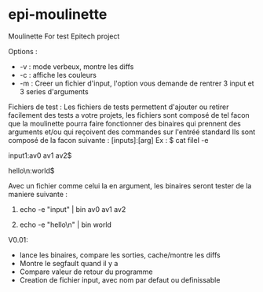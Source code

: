 # epi-moulinette
Moulinette For test Epitech project

Options :
  - -v : mode verbeux, montre les diffs
  - -c : affiche les couleurs
  - -m : Creer un fichier d'input, l'option vous demande de rentrer 3 input et 3 series d'arguments
  
  
Fichiers de test :
  Les fichiers de tests permettent d'ajouter ou retirer facilement des tests a votre projets, les fichiers sont composé de tel facon que
  la moulinette pourra faire fonctionner des binaires qui prennent des arguments et/ou qui reçoivent des commandes sur l'entréé standard
  Ils sont composé de la facon suivante :
  [inputs]:[arg]
  Ex : 
  $ cat fileI -e
  
  input1:av0 av1 av2$
  
  hello\n:world$
  
  Avec un fichier comme celui la en argument, les binaires seront tester de la maniere suivante :
  
  1) echo -e "input" | bin av0 av1 av2
  
  2) echo -e "hello\n" | bin world
    
    
 V0.01:
  - lance les binaires, compare les sorties, cache/montre les diffs
  - Montre le segfault quand il y a 
  - Compare valeur de retour du programme
  - Creation de fichier input, avec nom par defaut ou definissable
  
